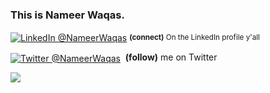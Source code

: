 ### This is Nameer Waqas.

<p><a href="https://www.linkedin.com/in/NameerWaqas/"><img alt="LinkedIn @NameerWaqas" align="center" src="https://img.shields.io/badge/ LINKEDIN-gray.svg?colorA=6A788D&colorB=6A788D&style=for-the-badge" /></a>&nbsp;<small><strong>(connect)</strong> On the LinkedIn profile y'all</small></p>

<p><a href="https://twitter.com/WaqasNameer/"><img alt="Twitter @NameerWaqas" align="center" src="https://img.shields.io/badge/- Twitter-gray.svg?colorA=6A788D&colorB=1da1f2&style=for-the-badge" /></a>&nbsp; <strong>(follow)</strong> me on Twitter</p>

<img src="https://github-readme-stats.vercel.app/api?username=NameerWaqas&&show_icons=true&title_color=023047&icon_color=9e0059&text_color=1d3557&bg_color=FFFFFF"/>
